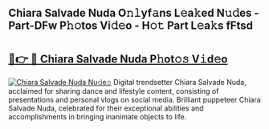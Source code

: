 ## Chiara Salvade Nuda O𝚗𝚕yf𝚊ns L𝚎a𝚔ed N𝚞𝚍es - Part-DFw P𝚑𝚘tos Vi𝚍𝚎o - H𝚘𝚝 Part L𝚎a𝚔s fFtsd

# <h2><a href="http://kfbddnd.oniu.top/?m=Chiara+Salvade+Nuda">🔗👉 🔴 Chiara Salvade Nuda P𝚑ot𝚘𝚜 V𝚒d𝚎o</a></h2>

[![Chiara Salvade Nuda Nu𝚍e𝚜](https://i.imgur.com/0qMVB7G.gif)](http://kfbddnd.oniu.top/?m=Chiara+Salvade+Nuda)
Digital trendsetter Chiara Salvade Nuda, acclaimed for sharing dance and lifestyle content, consisting of presentations and personal vlogs on social media. Brilliant puppeteer Chiara Salvade Nuda, celebrated for their exceptional abilities and accomplishments in bringing inanimate objects to life.  
